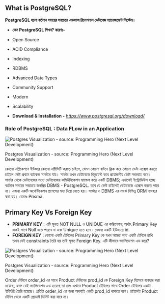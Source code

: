 ## What is PostgreSQL?

**PostgreSQL হলো বর্তমান সময়ের সবচেয়ে এডভান্স রিলেশনাল ডেটাবেজ ম্যানেজমেন্ট সিস্টেম।**

- **কেন PostgreSQL শিখব? কারণঃ-**

- Open Source
- ACID Compliance
- Indexing

- RDBMS
- Advanced Data Types
- Community Support

- Modern
- Scalability

- **Download & Installation -** *https://www.postgresql.org/download/*

### Role of PostgreSQL : Data FLow in an Application

![Postgres Visualization - source: Programming Hero (Next Level Development)](https://i.ibb.co/Dg9BZzV8/postgres-In-Visaul.png)

Postgres Visualization - source: Programming Hero (Next Level Development)

কোনো এপ্লিকেশনে ইউজার কোনো এক্টিভিটি করতে চাইলে, যেমন কোনো বাটনে ক্লিক করে কোনো ডেটা এক্সেস করতে চাইলে সেটা প্রথমে ব্যাকেন্ড সার্ভারে যায়। সার্ভার তখন ডেটাবেজে রিকুয়েস্ট করে প্রয়োজনীয় ডেটা সরবরাহ করে। সার্ভার থেকে ডেটাবেজের মধ্যে ডেটাবেজের কমিউনিকেশন হ্যান্ডেল করে একটি DBMS; এখানেই ইন্ট্রোডিউস হচ্ছে বর্তমান সময়ের সবচেয়ে জনপ্রিয় DBMS - PostgreSQL. তবে যে কেউ চাইলেই ডেটাবেজে এক্সেস করতে পারে না। এজন্য একটি অথেন্টিকেশন প্রসেসের মধ্য দিয়ে যেতে হয়। সার্ভার ও DBMS এর মাঝে বিভিন্ন ORM ব্যবহার করা হয়। যেমনঃ Prisma.

## Primary Key Vs Foreign Key

- **PRIMARY KEY** : এটি মূলত NOT NULL ও UNIQUE এর কম্বিনেশন; অর্থাৎ Primary Key একই সাথে Null হতে পারবে না এবং Unique হতে হবে। যেমনঃ একটি ইউজারে id.
- **FOREIGN KEY** : কোনো একটি টেবিলের Primary Key কে যখন আমরা অন্য একটি টেবিলে রাখি তখন যেই constraints তৈরি হয় তাই মূলত Foreign Key. এটি কীভাবে ভ্যালিডেশন এড করে?

![Postgres Visualization - source: Programming Hero (Next Level Development)](https://i.ibb.co/rRwtqpC0/foreign-key-constraints.png)

Postgres Visualization - source: Programming Hero (Next Level Development)

Order টেবিলে order_id এর সাথে Product টেবিলের prod_id কে Foreign Key হিসেবে ব্যবহার করা হয়েছে, ফলে যেই ভ্যালিডেশন এড হয়েছে তা হলঃ এখানে Product টেবিলের সাথে Order টেবিলের একটা ইন্টিগ্রিট তৈরি হয়েছে। প্রতিটা order_id এর জন্য অবশ্যই একটি prod_id থাকতে হবে। চাইলেই Product টেবিল থেকে একটি প্রোডাক্ট ডিলিট করা যাবে না।
